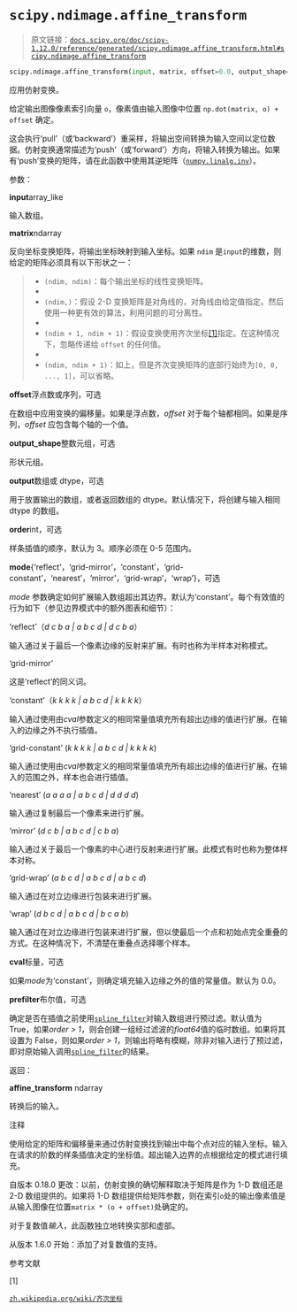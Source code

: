 # `scipy.ndimage.affine_transform`

> 原文链接：[`docs.scipy.org/doc/scipy-1.12.0/reference/generated/scipy.ndimage.affine_transform.html#scipy.ndimage.affine_transform`](https://docs.scipy.org/doc/scipy-1.12.0/reference/generated/scipy.ndimage.affine_transform.html#scipy.ndimage.affine_transform)

```py
scipy.ndimage.affine_transform(input, matrix, offset=0.0, output_shape=None, output=None, order=3, mode='constant', cval=0.0, prefilter=True)
```

应用仿射变换。

给定输出图像像素索引向量 `o`，像素值由输入图像中位置 `np.dot(matrix, o) + offset` 确定。

这会执行‘pull’（或‘backward’）重采样，将输出空间转换为输入空间以定位数据。仿射变换通常描述为‘push’（或‘forward’）方向，将输入转换为输出。如果有‘push’变换的矩阵，请在此函数中使用其逆矩阵（[`numpy.linalg.inv`](https://numpy.org/devdocs/reference/generated/numpy.linalg.inv.html#numpy.linalg.inv "(in NumPy v2.0.dev0)")）。

参数：

**input**array_like

输入数组。

**matrix**ndarray

反向坐标变换矩阵，将输出坐标映射到输入坐标。如果 `ndim` 是`input`的维数，则给定的矩阵必须具有以下形状之一：

> +   `(ndim, ndim)`：每个输出坐标的线性变换矩阵。
> +   
> +   `(ndim,)`：假设 2-D 变换矩阵是对角线的，对角线由给定值指定。然后使用一种更有效的算法，利用问题的可分离性。
> +   
> +   `(ndim + 1, ndim + 1)`：假设变换使用齐次坐标[[1]](#rd28fdca2bce5-1)指定。在这种情况下，忽略传递给 `offset` 的任何值。
> +   
> +   `(ndim, ndim + 1)`：如上，但是齐次变换矩阵的底部行始终为`[0, 0, ..., 1]`，可以省略。

**offset**浮点数或序列，可选

在数组中应用变换的偏移量。如果是浮点数，*offset* 对于每个轴都相同。如果是序列，*offset* 应包含每个轴的一个值。

**output_shape**整数元组，可选

形状元组。

**output**数组或 dtype，可选

用于放置输出的数组，或者返回数组的 dtype。默认情况下，将创建与输入相同 dtype 的数组。

**order**int，可选

样条插值的顺序，默认为 3。顺序必须在 0-5 范围内。

**mode**{‘reflect’，‘grid-mirror’，‘constant’，‘grid-constant’，‘nearest’，‘mirror’，‘grid-wrap’，‘wrap’}，可选

*mode* 参数确定如何扩展输入数组超出其边界。默认为‘constant’。每个有效值的行为如下（参见边界模式中的额外图表和细节）：

‘reflect’（*d c b a | a b c d | d c b a*）

输入通过关于最后一个像素边缘的反射来扩展。有时也称为半样本对称模式。

‘grid-mirror’

这是‘reflect’的同义词。

‘constant’（*k k k k | a b c d | k k k k*）

输入通过使用由*cval*参数定义的相同常量值填充所有超出边缘的值进行扩展。在输入的边缘之外不执行插值。

‘grid-constant’ (*k k k k | a b c d | k k k k*)

输入通过使用由*cval*参数定义的相同常量值填充所有超出边缘的值进行扩展。在输入的范围之外，样本也会进行插值。

‘nearest’ (*a a a a | a b c d | d d d d*)

输入通过复制最后一个像素来进行扩展。

‘mirror’ (*d c b | a b c d | c b a*)

输入通过关于最后一个像素的中心进行反射来进行扩展。此模式有时也称为整体样本对称。

‘grid-wrap’ (*a b c d | a b c d | a b c d*)

输入通过在对立边缘进行包装来进行扩展。

‘wrap’ (*d b c d | a b c d | b c a b*)

输入通过在对立边缘进行包装来进行扩展，但以使最后一个点和初始点完全重叠的方式。在这种情况下，不清楚在重叠点选择哪个样本。

**cval**标量，可选

如果*mode*为‘constant’，则确定填充输入边缘之外的值的常量值。默认为 0.0。

**prefilter**布尔值，可选

确定是否在插值之前使用[`spline_filter`](https://docs.scipy.org/doc/scipy/reference/generated/scipy.ndimage.spline_filter.html#scipy.ndimage.spline_filter "scipy.ndimage.spline_filter")对输入数组进行预过滤。默认值为 True，如果*order > 1*，则会创建一组经过滤波的*float64*值的临时数组。如果将其设置为 False，则如果*order > 1*，则输出将略有模糊，除非对输入进行了预过滤，即对原始输入调用[`spline_filter`](https://docs.scipy.org/doc/scipy/reference/generated/scipy.ndimage.spline_filter.html#scipy.ndimage.spline_filter "scipy.ndimage.spline_filter")的结果。

返回：

**affine_transform** ndarray

转换后的输入。

注释

使用给定的矩阵和偏移量来通过仿射变换找到输出中每个点对应的输入坐标。输入在请求的阶数的样条插值决定的坐标值。超出输入边界的点根据给定的模式进行填充。

自版本 0.18.0 更改：以前，仿射变换的确切解释取决于矩阵是作为 1-D 数组还是 2-D 数组提供的。如果将 1-D 数组提供给矩阵参数，则在索引`o`处的输出像素值是从输入图像在位置`matrix * (o + offset)`处确定的。

对于复数值*输入*，此函数独立地转换实部和虚部。

从版本 1.6.0 开始：添加了对复数值的支持。

参考文献

[1]

[`zh.wikipedia.org/wiki/齐次坐标`](https://zh.wikipedia.org/wiki/齐次坐标)
